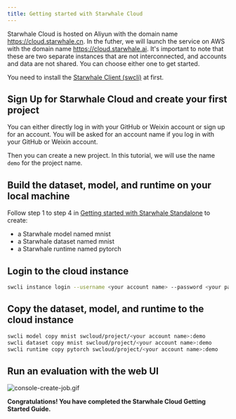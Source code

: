 ```yaml
---
title: Getting started with Starwhale Cloud
---
```


Starwhale Cloud is hosted on Aliyun with the domain name <https://cloud.starwhale.cn>. In the futher, we will launch the service on AWS with the domain name <https://cloud.starwhale.ai>. It's important to note that these are two separate instances that are not interconnected, and accounts and data are not shared. You can choose either one to get started.

You need to install the [Starwhale Client (swcli)](../swcli) at first.

## Sign Up for Starwhale Cloud and create your first project

You can either directly log in with your GitHub or Weixin account or sign up for an account. You will be asked for an account name if you log in with your GitHub or Weixin account.

Then you can create a new project. In this tutorial, we will use the name `demo` for the project name.

## Build the dataset, model, and runtime on your local machine

Follow step 1 to step 4 in [Getting started with Starwhale Standalone](standalone) to create:

- a Starwhale model named mnist
- a Starwhale dataset named mnist
- a Starwhale runtime named pytorch

## Login to the cloud instance

```bash
swcli instance login --username <your account name> --password <your password> --alias swcloud https://cloud.starwhale.cn
```

## Copy the dataset, model, and runtime to the cloud instance

```bash
swcli model copy mnist swcloud/project/<your account name>:demo
swcli dataset copy mnist swcloud/project/<your account name>:demo
swcli runtime copy pytorch swcloud/project/<your account name>:demo
```

## Run an evaluation with the web UI

![console-create-job.gif](https://starwhale-examples.oss-cn-beijing.aliyuncs.com/docs/console-create-job.gif)

**Congratulations! You have completed the Starwhale Cloud Getting Started Guide.**

